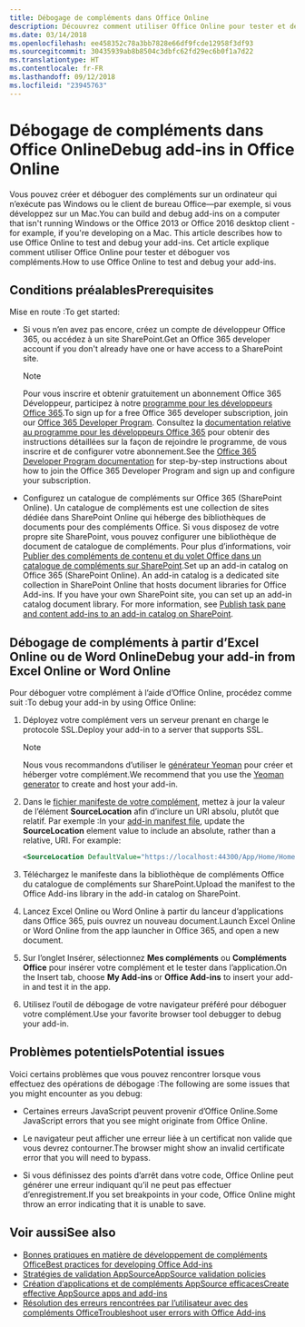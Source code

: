 ```yaml
---
title: Débogage de compléments dans Office Online
description: Découvrez comment utiliser Office Online pour tester et déboguer vos compléments.
ms.date: 03/14/2018
ms.openlocfilehash: ee458352c78a3bb7828e66df9fcde12958f3df93
ms.sourcegitcommit: 30435939ab8b8504c3dbfc62fd29ec6b0f1a7d22
ms.translationtype: HT
ms.contentlocale: fr-FR
ms.lasthandoff: 09/12/2018
ms.locfileid: "23945763"
---
```

# <a name="debug-add-ins-in-office-online"></a><span data-ttu-id="535d1-103">Débogage de compléments dans Office Online</span><span class="sxs-lookup"><span data-stu-id="535d1-103">Debug add-ins in Office Online</span></span>


<span data-ttu-id="535d1-104">Vous pouvez créer et déboguer des compléments sur un ordinateur qui n’exécute pas Windows ou le client de bureau Office&mdash;par exemple, si vous développez sur un Mac.</span><span class="sxs-lookup"><span data-stu-id="535d1-104">You can build and debug add-ins on a computer that isn't running Windows or the Office 2013 or Office 2016 desktop client - for example, if you're developing on a Mac. This article describes how to use Office Online to test and debug your add-ins.</span></span> <span data-ttu-id="535d1-105">Cet article explique comment utiliser Office Online pour tester et déboguer vos compléments.</span><span class="sxs-lookup"><span data-stu-id="535d1-105">How to use Office Online to test and debug your add-ins.</span></span> 

## <a name="prerequisites"></a><span data-ttu-id="535d1-106">Conditions préalables</span><span class="sxs-lookup"><span data-stu-id="535d1-106">Prerequisites</span></span>

<span data-ttu-id="535d1-107">Mise en route :</span><span class="sxs-lookup"><span data-stu-id="535d1-107">To get started:</span></span>

- <span data-ttu-id="535d1-108">Si vous n’en avez pas encore, créez un compte de développeur Office 365, ou accédez à un site SharePoint.</span><span class="sxs-lookup"><span data-stu-id="535d1-108">Get an Office 365 developer account if you don't already have one or have access to a SharePoint site.</span></span>
    
  > [!NOTE]
  > <span data-ttu-id="535d1-109">Pour vous inscrire et obtenir gratuitement un abonnement Office 365 Développeur, participez à notre [programme pour les développeurs Office 365](https://developer.microsoft.com/office/dev-program).</span><span class="sxs-lookup"><span data-stu-id="535d1-109">To sign up for a free Office 365 developer subscription, join our [Office 365 Developer Program](https://developer.microsoft.com/office/dev-program).</span></span> <span data-ttu-id="535d1-110">Consultez la [documentation relative au programme pour les développeurs Office 365](https://docs.microsoft.com/office/developer-program/office-365-developer-program) pour obtenir des instructions détaillées sur la façon de rejoindre le programme, de vous inscrire et de configurer votre abonnement.</span><span class="sxs-lookup"><span data-stu-id="535d1-110">See the [Office 365 Developer Program documentation](https://docs.microsoft.com/office/developer-program/office-365-developer-program) for step-by-step instructions about how to join the Office 365 Developer Program and sign up and configure your subscription.</span></span>
     
- <span data-ttu-id="535d1-p103">Configurez un catalogue de compléments sur Office 365 (SharePoint Online). Un catalogue de compléments est une collection de sites dédiée dans SharePoint Online qui héberge des bibliothèques de documents pour des compléments Office. Si vous disposez de votre propre site SharePoint, vous pouvez configurer une bibliothèque de document de catalogue de compléments. Pour plus d’informations, voir [Publier des compléments de contenu et du volet Office dans un catalogue de compléments sur SharePoint](../publish/publish-task-pane-and-content-add-ins-to-an-add-in-catalog.md).</span><span class="sxs-lookup"><span data-stu-id="535d1-p103">Set up an add-in catalog on Office 365 (SharePoint Online). An add-in catalog is a dedicated site collection in SharePoint Online that hosts document libraries for Office Add-ins. If you have your own SharePoint site, you can set up an add-in catalog document library. For more information, see [Publish task pane and content add-ins to an add-in catalog on SharePoint](../publish/publish-task-pane-and-content-add-ins-to-an-add-in-catalog.md).</span></span>
    

## <a name="debug-your-add-in-from-excel-online-or-word-online"></a><span data-ttu-id="535d1-114">Débogage de compléments à partir d’Excel Online ou de Word Online</span><span class="sxs-lookup"><span data-stu-id="535d1-114">Debug your add-in from Excel Online or Word Online</span></span>

<span data-ttu-id="535d1-115">Pour déboguer votre complément à l’aide d’Office Online, procédez comme suit :</span><span class="sxs-lookup"><span data-stu-id="535d1-115">To debug your add-in by using Office Online:</span></span>

1. <span data-ttu-id="535d1-116">Déployez votre complément vers un serveur prenant en charge le protocole SSL.</span><span class="sxs-lookup"><span data-stu-id="535d1-116">Deploy your add-in to a server that supports SSL.</span></span>
    
    > [!NOTE]
    > <span data-ttu-id="535d1-117">Nous vous recommandons d’utiliser le [générateur Yeoman](https://github.com/OfficeDev/generator-office) pour créer et héberger votre complément.</span><span class="sxs-lookup"><span data-stu-id="535d1-117">We recommend that you use the [Yeoman generator](https://github.com/OfficeDev/generator-office) to create and host your add-in.</span></span>
     
2. <span data-ttu-id="535d1-p104">Dans le [fichier manifeste de votre complément](../develop/add-in-manifests.md), mettez à jour la valeur de l’élément **SourceLocation** afin d’inclure un URI absolu, plutôt que relatif. Par exemple :</span><span class="sxs-lookup"><span data-stu-id="535d1-p104">In your [add-in manifest file](../develop/add-in-manifests.md), update the **SourceLocation** element value to include an absolute, rather than a relative, URI. For example:</span></span>
      
    ```xml
    <SourceLocation DefaultValue="https://localhost:44300/App/Home/Home.html" />
    ```
    
3. <span data-ttu-id="535d1-120">Téléchargez le manifeste dans la bibliothèque de compléments Office du catalogue de compléments sur SharePoint.</span><span class="sxs-lookup"><span data-stu-id="535d1-120">Upload the manifest to the Office Add-ins library in the add-in catalog on SharePoint.</span></span>
    
4. <span data-ttu-id="535d1-121">Lancez Excel Online ou Word Online à partir du lanceur d’applications dans Office 365, puis ouvrez un nouveau document.</span><span class="sxs-lookup"><span data-stu-id="535d1-121">Launch Excel Online or Word Online from the app launcher in Office 365, and open a new document.</span></span>
    
5. <span data-ttu-id="535d1-122">Sur l’onglet Insérer, sélectionnez  **Mes compléments** ou **Compléments Office** pour insérer votre complément et le tester dans l’application.</span><span class="sxs-lookup"><span data-stu-id="535d1-122">On the Insert tab, choose  **My Add-ins** or **Office Add-ins** to insert your add-in and test it in the app.</span></span>
    
6. <span data-ttu-id="535d1-123">Utilisez l’outil de débogage de votre navigateur préféré pour déboguer votre complément.</span><span class="sxs-lookup"><span data-stu-id="535d1-123">Use your favorite browser tool debugger to debug your add-in.</span></span>

## <a name="potential-issues"></a><span data-ttu-id="535d1-124">Problèmes potentiels</span><span class="sxs-lookup"><span data-stu-id="535d1-124">Potential issues</span></span>    

<span data-ttu-id="535d1-125">Voici certains problèmes que vous pouvez rencontrer lorsque vous effectuez des opérations de débogage :</span><span class="sxs-lookup"><span data-stu-id="535d1-125">The following are some issues that you might encounter as you debug:</span></span>
    
- <span data-ttu-id="535d1-126">Certaines erreurs JavaScript peuvent provenir d’Office Online.</span><span class="sxs-lookup"><span data-stu-id="535d1-126">Some JavaScript errors that you see might originate from Office Online.</span></span>
      
- <span data-ttu-id="535d1-127">Le navigateur peut afficher une erreur liée à un certificat non valide que vous devrez contourner.</span><span class="sxs-lookup"><span data-stu-id="535d1-127">The browser might show an invalid certificate error that you will need to bypass.</span></span>
      
- <span data-ttu-id="535d1-128">Si vous définissez des points d’arrêt dans votre code, Office Online peut générer une erreur indiquant qu’il ne peut pas effectuer d’enregistrement.</span><span class="sxs-lookup"><span data-stu-id="535d1-128">If you set breakpoints in your code, Office Online might throw an error indicating that it is unable to save.</span></span>

## <a name="see-also"></a><span data-ttu-id="535d1-129">Voir aussi</span><span class="sxs-lookup"><span data-stu-id="535d1-129">See also</span></span>

- [<span data-ttu-id="535d1-130">Bonnes pratiques en matière de développement de compléments Office</span><span class="sxs-lookup"><span data-stu-id="535d1-130">Best practices for developing Office Add-ins</span></span>](../concepts/add-in-development-best-practices.md)
- [<span data-ttu-id="535d1-131">Stratégies de validation AppSource</span><span class="sxs-lookup"><span data-stu-id="535d1-131">AppSource validation policies</span></span>](https://docs.microsoft.com/office/dev/store/validation-policies)  
- [<span data-ttu-id="535d1-132">Création d’applications et de compléments AppSource efficaces</span><span class="sxs-lookup"><span data-stu-id="535d1-132">Create effective AppSource apps and add-ins</span></span>](https://docs.microsoft.com/office/dev/store/create-effective-office-store-listings)  
- [<span data-ttu-id="535d1-133">Résolution des erreurs rencontrées par l’utilisateur avec des compléments Office</span><span class="sxs-lookup"><span data-stu-id="535d1-133">Troubleshoot user errors with Office Add-ins</span></span>](testing-and-troubleshooting.md)
    
